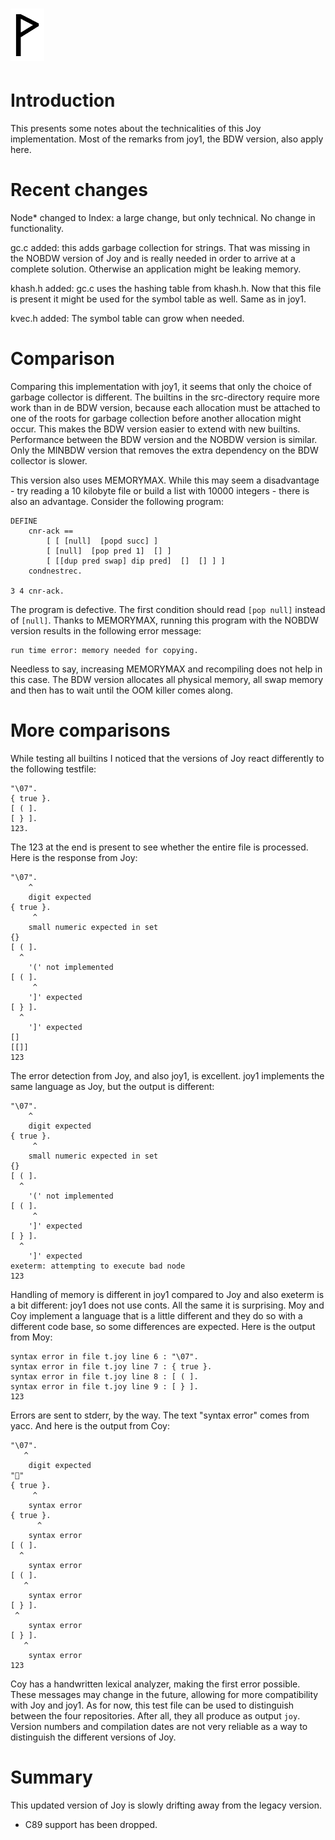  ![](Wynn.PNG)
==============

Introduction
============

This presents some notes about the technicalities of this Joy implementation.
Most of the remarks from joy1, the BDW version, also apply here.

Recent changes
==============

Node* changed to Index: a large change, but only technical. No change in
functionality.

gc.c added: this adds garbage collection for strings. That was missing in the
NOBDW version of Joy and is really needed in order to arrive at a complete
solution. Otherwise an application might be leaking memory.

khash.h added: gc.c uses the hashing table from khash.h. Now that this file is
present it might be used for the symbol table as well. Same as in joy1.

kvec.h added: The symbol table can grow when needed.

Comparison
==========

Comparing this implementation with joy1, it seems that only the choice of
garbage collector is different. The builtins in the src-directory require more
work than in de BDW version, because each allocation must be attached to one of
the roots for garbage collection before another allocation might occur. This
makes the BDW version easier to extend with new builtins. Performance between
the BDW version and the NOBDW version is similar. Only the MINBDW version that
removes the extra dependency on the BDW collector is slower.

This version also uses MEMORYMAX. While this may seem a disadvantage - try
reading a 10 kilobyte file or build a list with 10000 integers - there is also
an advantage. Consider the following program:

    DEFINE
        cnr-ack ==
            [ [ [null]  [popd succ] ]
            [ [null]  [pop pred 1]  [] ]
            [ [[dup pred swap] dip pred]  []  [] ] ]
        condnestrec.

    3 4 cnr-ack.

The program is defective. The first condition should read `[pop null]` instead
of `[null]`. Thanks to MEMORYMAX, running this program with the NOBDW version
results in the following error message:

    run time error: memory needed for copying.

Needless to say, increasing MEMORYMAX and recompiling does not help in this
case. The BDW version allocates all physical memory, all swap memory and then
has to wait until the OOM killer comes along.

More comparisons
================

While testing all builtins I noticed that the versions of Joy react differently
to the following testfile:

    "\07".
    { true }.
    [ ( ].
    [ } ].
    123.

The 123 at the end is present to see whether the entire file is processed.
Here is the response from Joy:

    "\07".
        ^
	    digit expected
    { true }.
         ^
	    small numeric expected in set
    {}
    [ ( ].
      ^
	    '(' not implemented
    [ ( ].
         ^
	    ']' expected
    [ } ].
      ^
	    ']' expected
    []
    [[]]
    123

The error detection from Joy, and also joy1, is excellent. joy1 implements the
same language as Joy, but the output is different:

    "\07".
        ^
	    digit expected
    { true }.
         ^
	    small numeric expected in set
    {}
    [ ( ].
      ^
	    '(' not implemented
    [ ( ].
         ^
	    ']' expected
    [ } ].
      ^
	    ']' expected
    exeterm: attempting to execute bad node
    123

Handling of memory is different in joy1 compared to Joy and also exeterm is a
bit different: joy1 does not use conts. All the same it is surprising. Moy and
Coy implement a language that is a little different and they do so with a
different code base, so some differences are expected. Here is the output from
Moy:

    syntax error in file t.joy line 6 : "\07".
    syntax error in file t.joy line 7 : { true }.
    syntax error in file t.joy line 8 : [ ( ].
    syntax error in file t.joy line 9 : [ } ].
    123 

Errors are sent to stderr, by the way. The text "syntax error" comes from yacc.
And here is the output from Coy:

    "\07".
       ^
	    digit expected
    ""
    { true }.
         ^
	    syntax error
    { true }.
          ^
	    syntax error
    [ ( ].
      ^
	    syntax error
    [ ( ].
       ^
	    syntax error
    [ } ].
     ^
	    syntax error
    [ } ].
       ^
	    syntax error
    123

Coy has a handwritten lexical analyzer, making the first error possible. These
messages may change in the future, allowing for more compatibility with Joy and
joy1. As for now, this test file can be used to distinguish between the four
repositories. After all, they all produce as output `joy`. Version numbers and
compilation dates are not very reliable as a way to distinguish the different
versions of Joy.

Summary
=======

This updated version of Joy is slowly drifting away from the legacy version.

- C89 support has been dropped.
